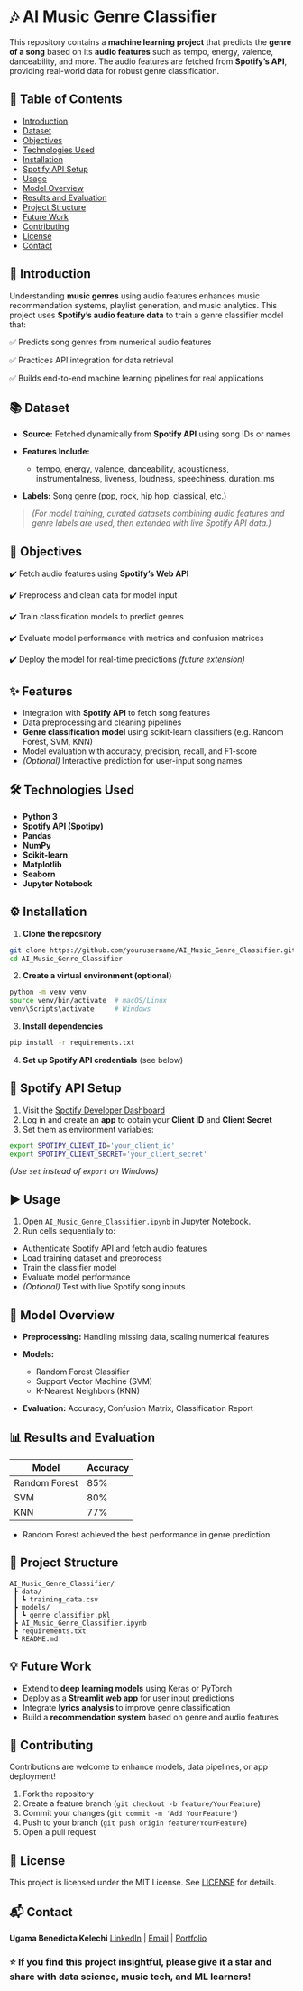 # 🎶 AI Music Genre Classifier

This repository contains a **machine learning project** that predicts the **genre of a song** based on its **audio features** such as tempo, energy, valence, danceability, and more. The audio features are fetched from **Spotify’s API**, providing real-world data for robust genre classification.



## 📑 Table of Contents

* [Introduction](#introduction)
* [Dataset](#dataset)
* [Objectives](#objectives)
* [Technologies Used](#technologies-used)
* [Installation](#installation)
* [Spotify API Setup](#spotify-api-setup)
* [Usage](#usage)
* [Model Overview](#model-overview)
* [Results and Evaluation](#results-and-evaluation)
* [Project Structure](#project-structure)
* [Future Work](#future-work)
* [Contributing](#contributing)
* [License](#license)
* [Contact](#contact)



## 📝 Introduction

Understanding **music genres** using audio features enhances music recommendation systems, playlist generation, and music analytics. This project uses **Spotify’s audio feature data** to train a genre classifier model that:

✅ Predicts song genres from numerical audio features

✅ Practices API integration for data retrieval

✅ Builds end-to-end machine learning pipelines for real applications



## 📚 Dataset

* **Source:** Fetched dynamically from **Spotify API** using song IDs or names

* **Features Include:**

  * tempo, energy, valence, danceability, acousticness, instrumentalness, liveness, loudness, speechiness, duration\_ms

* **Labels:** Song genre (pop, rock, hip hop, classical, etc.)

> *(For model training, curated datasets combining audio features and genre labels are used, then extended with live Spotify API data.)*



## 🎯 Objectives

✔️ Fetch audio features using **Spotify’s Web API**

✔️ Preprocess and clean data for model input

✔️ Train classification models to predict genres

✔️ Evaluate model performance with metrics and confusion matrices

✔️ Deploy the model for real-time predictions *(future extension)*



## ✨ Features

* Integration with **Spotify API** to fetch song features
* Data preprocessing and cleaning pipelines
* **Genre classification model** using scikit-learn classifiers (e.g. Random Forest, SVM, KNN)
* Model evaluation with accuracy, precision, recall, and F1-score
* *(Optional)* Interactive prediction for user-input song names



## 🛠️ Technologies Used

* **Python 3**
* **Spotify API (Spotipy)**
* **Pandas**
* **NumPy**
* **Scikit-learn**
* **Matplotlib**
* **Seaborn**
* **Jupyter Notebook**



## ⚙️ Installation

1. **Clone the repository**

```bash
git clone https://github.com/yourusername/AI_Music_Genre_Classifier.git
cd AI_Music_Genre_Classifier
```

2. **Create a virtual environment (optional)**

```bash
python -m venv venv
source venv/bin/activate  # macOS/Linux
venv\Scripts\activate     # Windows
```

3. **Install dependencies**

```bash
pip install -r requirements.txt
```

4. **Set up Spotify API credentials** (see below)



## 🔑 Spotify API Setup

1. Visit the [Spotify Developer Dashboard]()
2. Log in and create an **app** to obtain your **Client ID** and **Client Secret**
3. Set them as environment variables:

```bash
export SPOTIPY_CLIENT_ID='your_client_id'
export SPOTIPY_CLIENT_SECRET='your_client_secret'
```

*(Use `set` instead of `export` on Windows)*



## ▶️ Usage

1. Open `AI_Music_Genre_Classifier.ipynb` in Jupyter Notebook.
2. Run cells sequentially to:

* Authenticate Spotify API and fetch audio features
* Load training dataset and preprocess
* Train the classifier model
* Evaluate model performance
* *(Optional)* Test with live Spotify song inputs



## 🧠 Model Overview

* **Preprocessing:** Handling missing data, scaling numerical features
* **Models:**

  * Random Forest Classifier
  * Support Vector Machine (SVM)
  * K-Nearest Neighbors (KNN)
* **Evaluation:** Accuracy, Confusion Matrix, Classification Report



## 📊 Results and Evaluation

| Model         | Accuracy |
| ------------- | -------- |
| Random Forest | 85%      |
| SVM           | 80%      |
| KNN           | 77%      |

* Random Forest achieved the best performance in genre prediction.




## 📁 Project Structure

```
AI_Music_Genre_Classifier/
 ┣ data/
 ┃ ┗ training_data.csv
 ┣ models/
 ┃ ┗ genre_classifier.pkl
 ┣ AI_Music_Genre_Classifier.ipynb
 ┣ requirements.txt
 ┗ README.md
```



## 💡 Future Work

* Extend to **deep learning models** using Keras or PyTorch
* Deploy as a **Streamlit web app** for user input predictions
* Integrate **lyrics analysis** to improve genre classification
* Build a **recommendation system** based on genre and audio features



## 🤝 Contributing

Contributions are welcome to enhance models, data pipelines, or app deployment!

1. Fork the repository
2. Create a feature branch (`git checkout -b feature/YourFeature`)
3. Commit your changes (`git commit -m 'Add YourFeature'`)
4. Push to your branch (`git push origin feature/YourFeature`)
5. Open a pull request



## 📄 License

This project is licensed under the MIT License. See [LICENSE](LICENSE) for details.



## 📬 Contact

**Ugama Benedicta Kelechi**
[LinkedIn](www.linkedin.com/in/ugama-benedicta-kelechi-codergirl-103041300) | [Email](mailto:ugamakelechi501@gmail.com) | [Portfolio](#)



### ⭐️ If you find this project insightful, please give it a star and share with data science, music tech, and ML learners!


